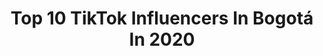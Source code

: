 ---
title: Top 10 TikTok Influencers In Bogotá In 2020
description: >-
  Find top TikTok influencers in Bogotá in 2020. Most popular hashtags: #italia #simetria #chocolate #bucaramanga.
platform: TikTok
profiles:
  - username: "juanda.gonzalez"
    fullname: >-
      𝙅𝙪𝙖𝙣𝘿𝙖 ♚
    location: "Colombia"
    followers: 861799
    engagement: 2939
    commentsToLikes: 0.014398
    id: ck9m0y2x4cbtn0j78z1hrwlr6
    verified: false
    hashtags: ""
  - username: "youjuand"
    fullname: >-
      ✨Youjuand✨
    location: "Colombia"
    followers: 224790
    engagement: 2214
    commentsToLikes: 0.017027
    id: ck9fppc5e8h0d0j78r8adxgb5
    verified: false
    hashtags: "#fyp"
  - username: "ortodonciadianaburbano"
    fullname: >-
      Dra. DianaBurbano
    location: "Colombia"
    followers: 188926
    engagement: 1358
    commentsToLikes: 0.014368
    id: ckan4sbqbbkep0i7803jl6xsd
    verified: false
    hashtags: "#braces, #higiene, #elastie, #odontologa"
  - username: "ssadry005"
    fullname: >-
      Sadry sofia 
    location: "Colombia"
    followers: 94387
    engagement: 1199
    commentsToLikes: 0.013927
    id: ck9enw6qpl9z60j78u6wlgqcx
    verified: false
    hashtags: "#loserschallenge"
  - username: "bryan_garciaa"
    fullname: >-
      🌆Bryan García🌆
    location: "Colombia"
    followers: 37506
    engagement: 1192
    commentsToLikes: 0.035906
    id: ck9rkeadjsk9g0j784tbh9qgz
    verified: false
    hashtags: "#yoenlafiesta, #foryou, #simetria"
  - username: "richboyhn"
    fullname: >-
      J TURCIOS
    location: "Colombia"
    followers: 16223
    engagement: 492
    commentsToLikes: 0.062663
    id: ckamwqotw9q580i78ik2fegvw
    verified: false
    hashtags: "#guccicheck, #sunglasses, #diorama, #yeezy700"
  - username: "el_care_fruna"
    fullname: >-
      El Care Fruna🔮
    location: "Colombia"
    followers: 5387
    engagement: 689
    commentsToLikes: 0.025076
    id: cka0zjr2wfqcv0i78ng0sllwj
    verified: false
    hashtags: "#likeplz, #likeplease, #applewatch, #loserschallenge"
  - username: "bogota_eats"
    fullname: >-
      Alejandro Escallon
    location: "Colombia"
    followers: 10209
    engagement: 729
    commentsToLikes: 0.010389
    id: cka63t29z5tw50i787znllvjk
    verified: false
    hashtags: "#oreo, #banana, #pizza, #bogota"
  - username: "mscgerber"
    fullname: >-
      Michael Gerber
    location: "Colombia"
    followers: 78109
    engagement: 740
    commentsToLikes: 0.073753
    id: ckamhpy4wh2z40i78j45yg8gf
    verified: false
    hashtags: "#mochilero, #datos, #tiktoker, #antioquia"
  - username: "zeromen01"
    fullname: >-
      caag100
    location: "Colombia"
    followers: 57630
    engagement: 681
    commentsToLikes: 0.064924
    id: ck9skxcpob0a80j78i5wlbj8n
    verified: false
    hashtags: "#luismiguel, #cali, #regueton, #perrofiel"
---